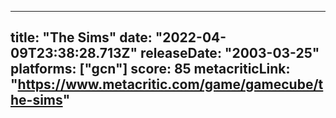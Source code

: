 
---
title: "The Sims"
date: "2022-04-09T23:38:28.713Z"
releaseDate: "2003-03-25"
platforms: ["gcn"]
score: 85
metacriticLink: "https://www.metacritic.com/game/gamecube/the-sims"
---
